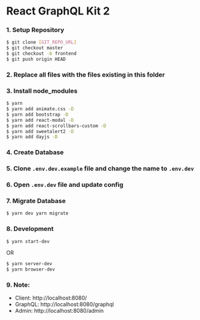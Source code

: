# React GraphQL Kit 2

### 1. Setup Repository
```bash
$ git clone [GIT_REPO_URL]
$ git checkout master
$ git checkout -b frontend
$ git push origin HEAD
```

### 2. Replace all files with the files existing in this folder

### 3. Install node_modules
```bash
$ yarn
$ yarn add animate.css -D
$ yarn add bootstrap -D
$ yarn add react-modal -D
$ yarn add react-scrollbars-custom -D
$ yarn add sweetalert2 -D
$ yarn add dayjs -D
```

### 4. Create Database

### 5. Clone `.env.dev.example` file and change the name to `.env.dev`

### 6. Open `.env.dev` file and update config

### 7. Migrate Database
```bash
$ yarn dev yarn migrate
```

### 8. Development
```bash
$ yarn start-dev
```
OR
```bash
$ yarn server-dev
$ yarn browser-dev
```

### 9. Note:
- Client: http://localhost:8080/
- GraphQL: http://localhost:8080/graphql
- Admin: http://localhost:8080/admin
